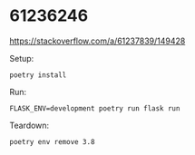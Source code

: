 # 61236246

<https://stackoverflow.com/a/61237839/149428>

Setup:

```shell
poetry install
```

Run:

```shell
FLASK_ENV=development poetry run flask run
```

Teardown:

```shell
poetry env remove 3.8
```
